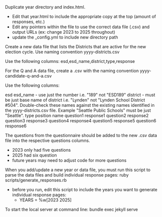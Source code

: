 

Duplicate year directory and index.html.
- Edit that year.html to include the appropriate copy at the top (amount of responses, etc.)
- Edit any pointers within the file to use the correct data file (.csv) and output URLs (ex: change 2023 to 2025 throughout)
- update the _config.yml to include new directory path


Create a new data file that lists the Districts that are active for the new election cycle. Use naming convention yyyy-districts.csv

Use the following columns:
esd,esd_name,district,type,response

For the Q and A data file, create a .csv with the naming convention yyyy-candidate-q-and-a.csv 

Use the following columns:

esd
esd_name
    - use just the number i.e. "189" not "ESD189"
district
    - must be just base name of district i.e. "Lynden" not "Lynden School District #504". Double-check these names against the existing names identified in the yyyy-districts.csv file. Example "Seattle Public Schools" must be just "Seattle".
type
position
name
question1
response1
question2
response2
question3
response3
question4
response4
question5
response5
question6
response6


The questions from the questionnaire should be added to the new .csv data file into the respective questions columns. 
- 2023 only had five questions
- 2025 had six question
- future years may need to adjust code for more questions


When you add/update a new year or data file, you must run this script to parse the data files and build individual response pages:
ruby scripts/generate_responses.rb
- before you run, edit this script to include the years you want to generate individual response pages:
    - YEARS = %w[2023 2025]


To start the local server at command line:
bundle exec jekyll serve 